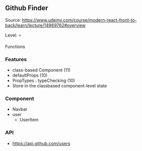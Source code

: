 ## Github Finder

Source: https://www.udemy.com/course/modern-react-front-to-back/learn/lecture/14969762#overview

Level: ⭐️

Functions

### Features

- class-based Component (11)
- defaultProps (10)
- PropTypes : typeChecking (10)
- Store in the classbased component-level state

### Component

- Navbar
- user
  - UserItem

### API

- https://api.github.com/users
